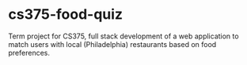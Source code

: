 # cs375-food-quiz
Term project for CS375, full stack development of a web application to match users with local (Philadelphia) restaurants based on food preferences.
